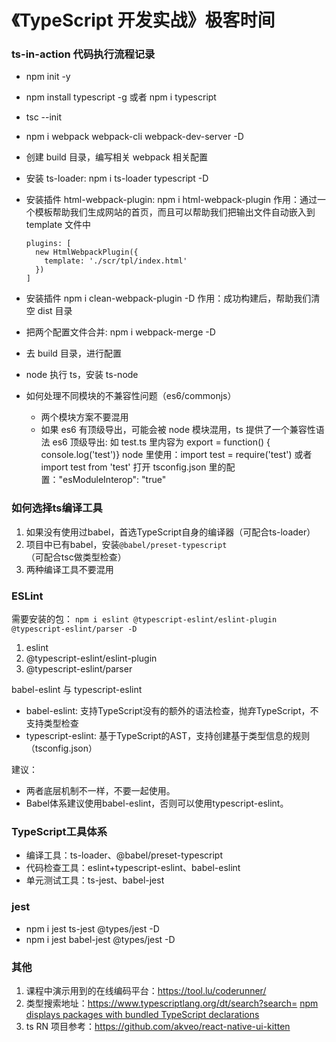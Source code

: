 # 《TypeScript 开发实战》极客时间

### ts-in-action 代码执行流程记录

- npm init -y
- npm install typescript -g 或者 npm i typescript
- tsc --init
- npm i webpack webpack-cli webpack-dev-server -D
- 创建 build 目录，编写相关 webpack 相关配置
- 安装 ts-loader: npm i ts-loader typescript -D
- 安装插件 html-webpack-plugin: npm i html-webpack-plugin
  作用：通过一个模板帮助我们生成网站的首页，而且可以帮助我们把输出文件自动嵌入到 template 文件中
  ```
  plugins: [
    new HtmlWebpackPlugin({
      template: './scr/tpl/index.html'
    })
  ]
  ```
- 安装插件 npm i clean-webpack-plugin -D
  作用：成功构建后，帮助我们清空 dist 目录
- 把两个配置文件合并: npm i webpack-merge -D
- 去 build 目录，进行配置

- node 执行 ts，安装 ts-node
- 如何处理不同模块的不兼容性问题（es6/commonjs）
  - 两个模块方案不要混用
  - 如果 es6 有顶级导出，可能会被 node 模块混用，ts 提供了一个兼容性语法
    es6 顶级导出: 如 test.ts 里内容为 export = function() { console.log('test')}
    node 里使用：import test = require('test') 或者 import test from 'test'
    打开 tsconfig.json 里的配置："esModuleInterop": "true"

### 如何选择ts编译工具

1. 如果没有使用过babel，首选TypeScript自身的编译器（可配合ts-loader）
2. 项目中已有babel，安装`@babel/preset-typescript`（可配合tsc做类型检查）
3. 两种编译工具不要混用

### ESLint

需要安装的包：
`npm i eslint @typescript-eslint/eslint-plugin @typescript-eslint/parser -D`

1. eslint
2. @typescript-eslint/eslint-plugin
3. @typescript-eslint/parser

babel-eslint 与 typescript-eslint

- babel-eslint: 支持TypeScript没有的额外的语法检查，抛弃TypeScript，不支持类型检查
- typescript-eslint: 基于TypeScript的AST，支持创建基于类型信息的规则（tsconfig.json）

建议：

- 两者底层机制不一样，不要一起使用。
- Babel体系建议使用babel-eslint，否则可以使用typescript-eslint。

### TypeScript工具体系

- 编译工具：ts-loader、@babel/preset-typescript
- 代码检查工具：eslint+typescript-eslint、babel-eslint
- 单元测试工具：ts-jest、babel-jest

### jest

- npm i jest ts-jest @types/jest -D
- npm i jest babel-jest @types/jest -D

### 其他

1. 课程中演示用到的在线编码平台：https://tool.lu/coderunner/
2. 类型搜索地址：https://www.typescriptlang.org/dt/search?search=
   [npm displays packages with bundled TypeScript declarations](https://github.blog/changelog/2020-12-16-npm-displays-packages-with-bundled-typescript-declarations/)
3. ts RN 项目参考：https://github.com/akveo/react-native-ui-kitten
